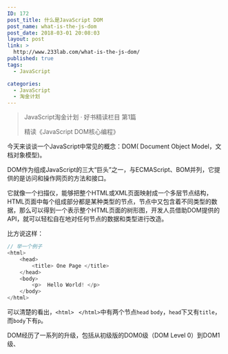 ```yaml
---
ID: 172
post_title: 什么是JavaScript DOM
post_name: what-is-the-js-dom
post_date: 2018-03-01 20:08:03
layout: post
link: >
  http://www.233lab.com/what-is-the-js-dom/
published: true
tags:
  - JavaScript

categories:
  - JavaScript
  - 淘金计划
---
```

> JavaScript淘金计划 · 好书精读栏目 第1篇
> 
> 精读《JavaScript DOM核心编程》
                           
今天来谈谈一个JavaScript中常见的概念：DOM( Document Object Model，文档对象模型)。

DOM作为组成JavaScript的三大“巨头”之一，与ECMAScript、BOM并列，它提供的是访问和操作网页的方法和接口。

它就像一个扫描仪，能够把整个HTML或XML页面映射成一个多层节点结构，HTML页面中每个组成部分都是某种类型的节点，节点中又包含着不同类型的数据，那么可以得到一个表示整个HTML页面的树形图，开发人员借助DOM提供的API，就可以轻松自在地对任何节点的数据和类型进行改造。

比方说这样：
```JavaScript
// 举一个例子
<html>
    <head>
        <title> One Page </title>
    </head>
    <body>
        <p>  Hello World! </p>
    </body>
</html>
```
可以清楚的看出，`<html>` ` </html>`中有两个节点`head` `body`，`head`下又有`title`，而`body`下有`p`。

DOM经历了一系列的升级，包括从初级版的DOM0级（DOM Level 0）到DOM1级、
<!--stackedit_data:
eyJoaXN0b3J5IjpbMTQ5NjAyMTQ0M119
-->